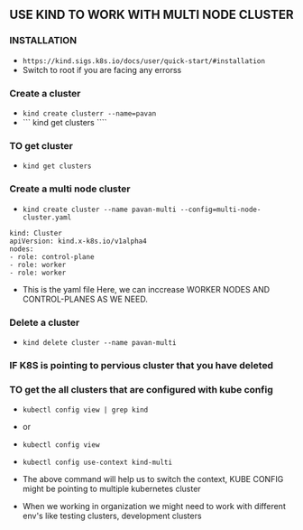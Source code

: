 ## USE KIND TO WORK WITH MULTI NODE CLUSTER

### INSTALLATION 
- ``` https://kind.sigs.k8s.io/docs/user/quick-start/#installation ```
- Switch to root if you are facing any errorss

### Create a cluster
- ``` kind create clusterr --name=pavan ```
- ``` kind get clusters ````

### TO get cluster
- ``` kind get clusters ```

### Create a multi node cluster
- ``` kind create cluster --name pavan-multi --config=multi-node-cluster.yaml ```

```
kind: Cluster
apiVersion: kind.x-k8s.io/v1alpha4
nodes:
- role: control-plane
- role: worker
- role: worker
```
- This is the yaml file Here, we can inccrease WORKER NODES AND CONTROL-PLANES AS WE NEED.

### Delete a cluster
- ``` kind delete cluster --name pavan-multi ```

### IF K8S is pointing to pervious cluster that you have deleted
### TO get the all clusters that are configured with kube config 
- ``` kubectl config view | grep kind ```
- or
- ``` kubectl config view ```

- ``` kubectl config use-context kind-multi ```
- The above command will help us to switch the context, KUBE CONFIG might be pointing to multiple kubernetes cluster
- When we working in organization we might need to work with different env's like testing clusters, development clusters 
